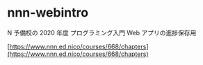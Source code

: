 # nnn-webintro

N 予備校の 2020 年度 プログラミング入門 Web アプリの進捗保存用

[https://www.nnn.ed.nico/courses/668/chapters](https://www.nnn.ed.nico/courses/668/chapters)
